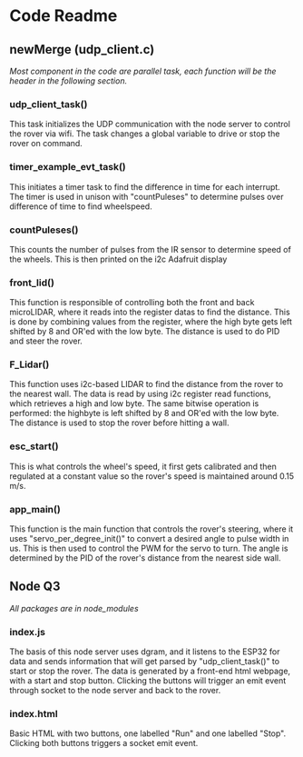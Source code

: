 # Code Readme
## newMerge (udp_client.c)
*Most component in the code are parallel task, each function will be the header in the following section.*

### udp_client_task()
This task initializes the UDP communication with the node server to control the rover via wifi. The task changes a global variable to drive or stop the rover on command.

### timer_example_evt_task()
This initiates a timer task to find the difference in time for each interrupt. The timer is used in unison with "countPuleses" to determine pulses over difference of time to find wheelspeed.

### countPuleses()
This counts the number of pulses from the IR sensor to determine speed of the wheels. This is then printed on the i2c Adafruit display

### front_lid()
This function is responsible of controlling both the front and back microLIDAR, where it reads into the register datas to find the distance. This is done by combining values from the register, where the high byte gets left shifted by 8 and OR'ed with the low byte. The distance is used to do PID and steer the rover.

### F_Lidar()
This function uses i2c-based LIDAR to find the distance from the rover to the nearest wall. The data is read by using i2c register read functions, which retrieves a high and low byte. The same bitwise operation is performed: the highbyte is left shifted by 8 and OR'ed with the low byte. The distance is used to stop the rover before hitting a wall.

### esc_start()
This is what controls the wheel's speed, it first gets calibrated and then regulated at a constant value so the rover's speed is maintained around 0.15 m/s.

### app_main()
This function is the main function that controls the rover's steering, where it uses "servo_per_degree_init()" to convert a desired angle to pulse width in us. This is then used to control the PWM for the servo to turn. The angle is determined by the PID of the rover's distance from the nearest side wall.


## Node Q3
*All packages are in node_modules*
### index.js
The basis of this node server uses dgram, and it listens to the ESP32 for data and sends information that will get parsed by "udp_client_task()" to start or stop the rover.
The data is generated by a front-end html webpage, with a start and stop button. Clicking the buttons will trigger an emit event through socket to the node server and back to the rover.

### index.html
Basic HTML with two buttons, one labelled "Run" and one labelled "Stop". Clicking both buttons triggers a socket emit event.
